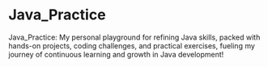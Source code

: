 # Java_Practice
Java_Practice: My personal playground for refining Java skills, packed with hands-on projects, coding challenges, and practical exercises, fueling my journey of continuous learning and growth in Java development!
